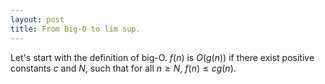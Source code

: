 ```yaml
---
layout: post
title: From Big-O to lim sup.
---
```


Let's start with the definition of big-O. $f(n)$ is $O(g(n))$ if there exist positive constants $c$ and $N$, such that for all $n \geq N$, $f(n) \leq cg(n)$.
